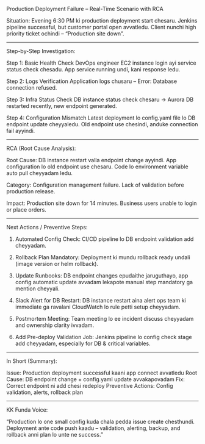 Production Deployment Failure – Real-Time Scenario with RCA

Situation:
Evening 6:30 PM ki production deployment start chesaru.
Jenkins pipeline successful, but customer portal open avvatledu.
Client nunchi high priority ticket ochindi – “Production site down”.


---

Step-by-Step Investigation:

Step 1: Basic Health Check
DevOps engineer EC2 instance login ayi service status check chesadu.
App service running undi, kani response ledu.

Step 2: Logs Verification
Application logs chusaru –
Error: Database connection refused.

Step 3: Infra Status Check
DB instance status check chesaru →
Aurora DB restarted recently, new endpoint generated.

Step 4: Configuration Mismatch
Latest deployment lo config.yaml file lo DB endpoint update cheyyaledu.
Old endpoint use chesindi, anduke connection fail ayyindi.


---

RCA (Root Cause Analysis):

Root Cause:
DB instance restart valla endpoint change ayyindi.
App configuration lo old endpoint use chesaru.
Code lo environment variable auto pull cheyyadam ledu.

Category:
Configuration management failure.
Lack of validation before production release.

Impact:
Production site down for 14 minutes.
Business users unable to login or place orders.


---

Next Actions / Preventive Steps:

1. Automated Config Check:
CI/CD pipeline lo DB endpoint validation add cheyyadam.


2. Rollback Plan Mandatory:
Deployment ki mundu rollback ready undali (image version or helm rollback).


3. Update Runbooks:
DB endpoint changes epudaithe jaruguthayo, app config automatic update avvadam lekapote manual step mandatory ga mention cheyyali.


4. Slack Alert for DB Restart:
DB instance restart aina alert ops team ki immediate ga ravalani CloudWatch lo rule petti setup cheyyadam.


5. Postmortem Meeting:
Team meeting lo ee incident discuss cheyyadam and ownership clarity ivvadam.


6. Add Pre-deploy Validation Job:
Jenkins pipeline lo config check stage add cheyyadam, especially for DB & critical variables.




---

In Short (Summary):

Issue: Production deployment successful kaani app connect avvatledu
Root Cause: DB endpoint change + config.yaml update avvakapovadam
Fix: Correct endpoint ni add chesi redeploy
Preventive Actions: Config validation, alerts, rollback plan


---

KK Funda Voice:


“Production lo one small config kuda chala pedda issue create chesthundi.
Deployment ante code push kaadu – validation, alerting, backup, and rollback anni plan lo unte ne success.”
